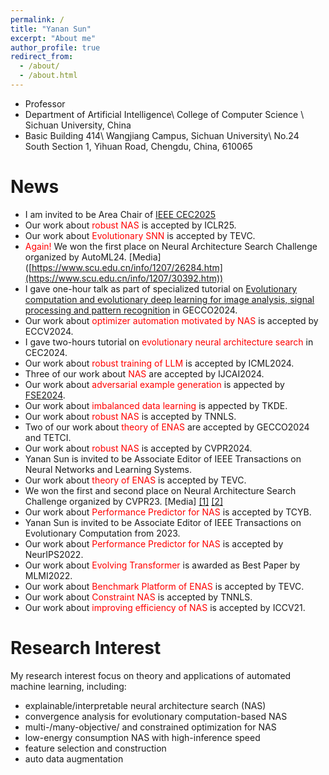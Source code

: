 ```yaml
---
permalink: /
title: "Yanan Sun"
excerpt: "About me"
author_profile: true
redirect_from: 
  - /about/
  - /about.html
---
```


* Professor
* Department of Artificial Intelligence\\
College of Computer Science \\
Sichuan University, China
* Basic Building 414\\
Wangjiang Campus, Sichuan University\\
No.24 South Section 1, Yihuan Road, Chengdu, China, 610065

News
======
* I am invited to be Area Chair of [IEEE CEC2025](https://www.cec2025.org/)
* Our work about <span style="color: #FF0000">robust NAS</span> is accepted by ICLR25.
* Our work about <span style="color: #FF0000">Evolutionary SNN</span> is accepted by TEVC. 
* <span style="color: #FF0000">Again!</span> We won the first place on Neural Architecture Search Challenge organized by AutoML24. [Media] ([https://www.scu.edu.cn/info/1207/26284.htm](https://www.scu.edu.cn/info/1207/30392.htm)) 
* I gave one-hour talk as part of specialized tutorial on <span style="color: #FF0000">[Evolutionary computation and evolutionary deep learning for image analysis, signal processing and pattern recognition](https://gecco-2024.sigevo.org/Tutorials#id_Evolutionary%20Computation%20and%20Evolutionary%20Deep%20Learning%20for%20Image%20Analysis,%20Signal%20Processing%20and%20Pattern%20Recognition)</span> in GECCO2024.
* Our work about <span style="color: #FF0000">optimizer automation motivated by NAS</span> is accepted by ECCV2024.
* I gave two-hours tutorial on <span style="color: #FF0000">evolutionary neural architecture search</span> in CEC2024.
* Our work about <span style="color: #FF0000">robust training of LLM</span> is accepted by ICML2024.
* Three of our work about <span style="color: #FF0000">NAS</span> are accepted by IJCAI2024.
* Our work about <span style="color: #FF0000">adversarial example generation</span> is appected by [FSE2024](https://conf.researchr.org/home/fse-2024).
* Our work about <span style="color: #FF0000">imbalanced data learning</span> is appected by TKDE.
* Our work about <span style="color: #FF0000">robust NAS</span> is accepted by TNNLS.
* Two of our work about <span style="color: #FF0000">theory of ENAS</span> are accepted by GECCO2024 and TETCI.
* Our work about <span style="color: #FF0000">robust NAS</span> is accepted by CVPR2024.
* Yanan Sun is invited to be Associate Editor of IEEE Transactions on Neural Networks and Learning Systems.
* Our work about <span style="color: #FF0000">theory of ENAS</span> is accepted by TEVC.
* We won the first and second place on Neural Architecture Search Challenge organized by CVPR23. [Media] [[1]](https://www.scu.edu.cn/info/1207/26284.htm)  [[2]](https://mp.weixin.qq.com/s/2ftmuADyF11k-rotBcGkJw)     
* Our work about <span style="color: #FF0000">Performance Predictor for NAS</span> is accepted by TCYB.
* Yanan Sun is invited to be Associate Editor of IEEE Transactions on Evolutionary Computation from 2023.
* Our work about <span style="color: #FF0000">Performance Predictor for NAS</span> is accepted by NeurIPS2022.
* Our work about <span style="color: #FF0000">Evolving Transformer</span> is awarded as Best Paper by MLMI2022.
* Our work about <span style="color: #FF0000">Benchmark Platform of ENAS</span> is accepted by TEVC.
* Our work about <span style="color: #FF0000">Constraint NAS</span> is accepted by TNNLS.
* Our work about <span style="color: #FF0000">improving efficiency of NAS</span> is accepted by ICCV21.

Research Interest
======
My research interest focus on theory and applications of automated machine learning, including:
* explainable/interpretable neural architecture search (NAS)
* convergence analysis for evolutionary computation-based NAS
* multi-/many-objective/ and constrained optimization for NAS
* low-energy consumption NAS with high-inference speed
* feature selection and construction
* auto data augmentation
